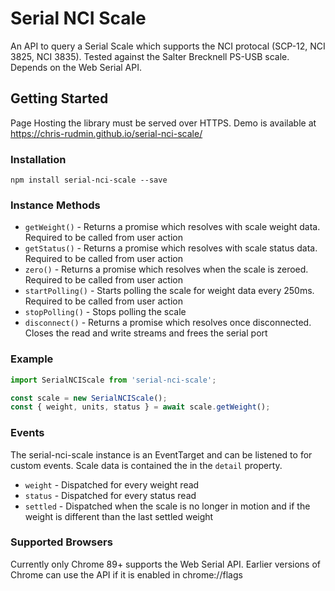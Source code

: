 # Serial NCI Scale

An API to query a Serial Scale which supports the NCI protocal (SCP-12, NCI 3825, NCI 3835). Tested against the Salter Brecknell PS-USB scale. Depends on the Web Serial API.


## Getting Started

Page Hosting the library must be served over HTTPS.
Demo is available at https://chris-rudmin.github.io/serial-nci-scale/

### Installation

```console
npm install serial-nci-scale --save
```

### Instance Methods

- `getWeight()` - Returns a promise which resolves with scale weight data. Required to be called from user action
- `getStatus()` - Returns a promise which resolves with scale status data. Required to be called from user action
- `zero()` - Returns a promise which resolves when the scale is zeroed. Required to be called from user action
- `startPolling()` - Starts polling the scale for weight data every 250ms. Required to be called from user action
- `stopPolling()` - Stops polling the scale
- `disconnect()` - Returns a promise which resolves once disconnected. Closes the read and write streams and frees the serial port

### Example

```js
import SerialNCIScale from 'serial-nci-scale';

const scale = new SerialNCIScale();
const { weight, units, status } = await scale.getWeight();
```

### Events

The serial-nci-scale instance is an EventTarget and can be listened to for custom events. Scale data is contained the in the `detail` property.

- `weight` - Dispatched for every weight read
- `status` - Dispatched for every status read
- `settled` - Dispatched when the scale is no longer in motion and if the weight is different than the last settled weight


### Supported Browsers

Currently only Chrome 89+ supports the Web Serial API.
Earlier versions of Chrome can use the API if it is enabled in chrome://flags
